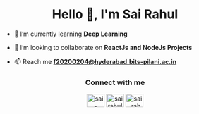 <h1 align="center">Hello 👋, I'm Sai Rahul</h1>



- 🌱 I’m currently learning **Deep Learning**

- 👯 I’m looking to collaborate on **ReactJs and NodeJs  Projects**

- 📫 Reach me **f20200204@hyderabad.bits-pilani.ac.in**

<h3 align="center">Connect with me</h3>
<p align="center">
<a align="center" href="https://linkedin.com/in/sai-rahul01" target="blank"><img align="center" src="https://raw.githubusercontent.com/rahuldkjain/github-profile-readme-generator/master/src/images/icons/Social/linkedin.svg" alt="sai-rahul01" height="30" width="40" /></a>
<a align="center" href="https://fb.com/sairahul05" target="blank"><img align="center" src="https://raw.githubusercontent.com/rahuldkjain/github-profile-readme-generator/master/src/images/icons/Social/facebook.svg" alt="sairahul05" height="30" width="40" /></a>
<a align="center" href="https://instagram.com/sai_rahul04" target="blank"><img align="center" src="https://raw.githubusercontent.com/rahuldkjain/github-profile-readme-generator/master/src/images/icons/Social/instagram.svg" alt="sai_rahul04" height="30" width="40" /></a>
</p>
